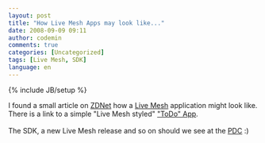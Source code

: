 ```yaml
---
layout: post
title: "How Live Mesh Apps may look like..."
date: 2008-09-09 09:11
author: codemin
comments: true
categories: [Uncategorized]
tags: [Live Mesh, SDK]
language: en
---
```

{% include JB/setup %}
<p>I found a small article on <a href="http://blogs.zdnet.com/microsoft/?p=1574" target="_blank">ZDNet</a> how a <a href="http://code-inside.de/blog/2008/08/07/live-mesh-tech-preview/" target="_blank">Live Mesh</a> application might look like. There is a link to a simple &quot;Live Mesh styled&quot; <a href="http://www.istartedsomething.com/20080908/applications-coming-soon-to-a-mesh-near-you/" target="_blank">&quot;ToDo&quot; App</a>.&#160; <br />    <br />The SDK, a new Live Mesh release and so on should we see at the <a href="http://www.microsoftpdc.com/" target="_blank">PDC</a> :)</p>
